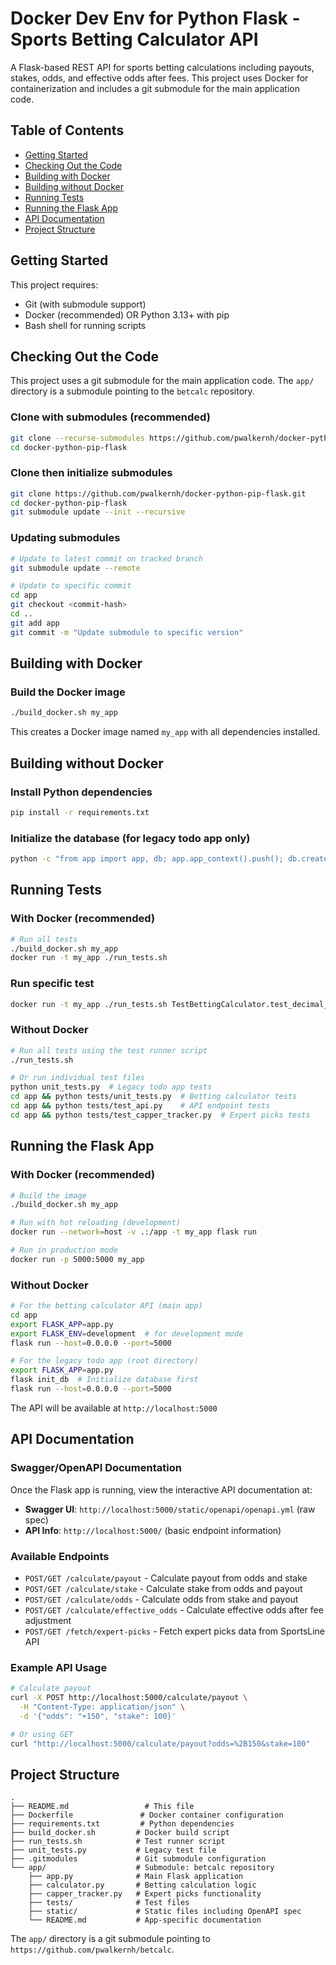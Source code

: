 # Docker Dev Env for Python Flask - Sports Betting Calculator API

A Flask-based REST API for sports betting calculations including payouts, stakes, odds, and effective odds after fees. This project uses Docker for containerization and includes a git submodule for the main application code.

## Table of Contents

- [Getting Started](#getting-started)
- [Checking Out the Code](#checking-out-the-code)
- [Building with Docker](#building-with-docker)
- [Building without Docker](#building-without-docker)
- [Running Tests](#running-tests)
- [Running the Flask App](#running-the-flask-app)
- [API Documentation](#api-documentation)
- [Project Structure](#project-structure)

## Getting Started

This project requires:
- Git (with submodule support)
- Docker (recommended) OR Python 3.13+ with pip
- Bash shell for running scripts

## Checking Out the Code

This project uses a git submodule for the main application code. The `app/` directory is a submodule pointing to the `betcalc` repository.

### Clone with submodules (recommended)
```bash
git clone --recurse-submodules https://github.com/pwalkernh/docker-python-pip-flask.git
cd docker-python-pip-flask
```

### Clone then initialize submodules
```bash
git clone https://github.com/pwalkernh/docker-python-pip-flask.git
cd docker-python-pip-flask
git submodule update --init --recursive
```

### Updating submodules
```bash
# Update to latest commit on tracked branch
git submodule update --remote

# Update to specific commit
cd app
git checkout <commit-hash>
cd ..
git add app
git commit -m "Update submodule to specific version"
```

## Building with Docker

### Build the Docker image
```bash
./build_docker.sh my_app
```

This creates a Docker image named `my_app` with all dependencies installed.

## Building without Docker

### Install Python dependencies
```bash
pip install -r requirements.txt
```

### Initialize the database (for legacy todo app only)
```bash
python -c "from app import app, db; app.app_context().push(); db.create_all()"
```

## Running Tests

### With Docker (recommended)
```bash
# Run all tests
./build_docker.sh my_app
docker run -t my_app ./run_tests.sh
```

### Run specific test
```bash
docker run -t my_app ./run_tests.sh TestBettingCalculator.test_decimal_to_american_odds
```

### Without Docker
```bash
# Run all tests using the test runner script
./run_tests.sh

# Or run individual test files
python unit_tests.py  # Legacy todo app tests
cd app && python tests/unit_tests.py  # Betting calculator tests
cd app && python tests/test_api.py    # API endpoint tests
cd app && python tests/test_capper_tracker.py  # Expert picks tests
```

## Running the Flask App

### With Docker (recommended)
```bash
# Build the image
./build_docker.sh my_app

# Run with hot reloading (development)
docker run --network=host -v .:/app -t my_app flask run

# Run in production mode
docker run -p 5000:5000 my_app
```

### Without Docker
```bash
# For the betting calculator API (main app)
cd app
export FLASK_APP=app.py
export FLASK_ENV=development  # for development mode
flask run --host=0.0.0.0 --port=5000

# For the legacy todo app (root directory)
export FLASK_APP=app.py
flask init_db  # Initialize database first
flask run --host=0.0.0.0 --port=5000
```

The API will be available at `http://localhost:5000`

## API Documentation

### Swagger/OpenAPI Documentation
Once the Flask app is running, view the interactive API documentation at:
- **Swagger UI**: `http://localhost:5000/static/openapi/openapi.yml` (raw spec)
- **API Info**: `http://localhost:5000/` (basic endpoint information)

### Available Endpoints
- `POST/GET /calculate/payout` - Calculate payout from odds and stake
- `POST/GET /calculate/stake` - Calculate stake from odds and payout  
- `POST/GET /calculate/odds` - Calculate odds from stake and payout
- `POST/GET /calculate/effective_odds` - Calculate effective odds after fee adjustment
- `POST/GET /fetch/expert-picks` - Fetch expert picks data from SportsLine API

### Example API Usage
```bash
# Calculate payout
curl -X POST http://localhost:5000/calculate/payout \
  -H "Content-Type: application/json" \
  -d '{"odds": "+150", "stake": 100}'

# Or using GET
curl "http://localhost:5000/calculate/payout?odds=%2B150&stake=100"
```

## Project Structure

```
.
├── README.md                 # This file
├── Dockerfile               # Docker container configuration
├── requirements.txt         # Python dependencies
├── build_docker.sh         # Docker build script
├── run_tests.sh            # Test runner script
├── unit_tests.py           # Legacy test file
├── .gitmodules             # Git submodule configuration
└── app/                    # Submodule: betcalc repository
    ├── app.py              # Main Flask application
    ├── calculator.py       # Betting calculation logic
    ├── capper_tracker.py   # Expert picks functionality
    ├── tests/              # Test files
    ├── static/             # Static files including OpenAPI spec
    └── README.md           # App-specific documentation
```

The `app/` directory is a git submodule pointing to `https://github.com/pwalkernh/betcalc`.
